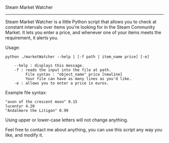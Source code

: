 Steam Market Watcher
- - - - -  - - - - - 

Steam Market Watcher is a little Python script that allows you to check at constant intervals over items you're looking for in the Steam Community Market. It lets you enter a price, and whenever one of your items meets the requirement, it alerts you.

Usage:

    python ./marketWatcher --help | [-f path | item_name price] [-e]

        --help : displays this message.
        -f : reads the input into the file at path.
             File syntax : "object_name" price [newline]
             Your file can have as many lines as you'd like.
        -e : allows you to enter a price in euros.
        
Example file syntax:

    "avon of the crescent moon" 0.15
    lucentyr 4.20
    "Andalmere the Litigon" 0.99
    
Using upper or lower-case letters will not change anything.

Feel free to contact me about anything, you can use this script any way you like, and modify it.
